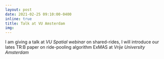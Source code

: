 ```yaml
---
layout: post
date: 2021-02-25 09:10:00-0400
inline: true
title: Talk at VU Amsterdam
img:
---
```


I am giving a talk at *VU Spatial webinar* on shared-rides, I will introduce our lates TR:B paper on ride-pooling algorithm ExMAS at *Vrije University Amsterdam*
